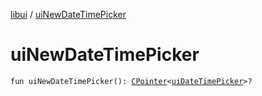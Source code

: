 [libui](index.md) / [uiNewDateTimePicker](./ui-new-date-time-picker.md)

# uiNewDateTimePicker

`fun uiNewDateTimePicker(): `[`CPointer`](../kotlinx.cinterop/-c-pointer/index.md)`<`[`uiDateTimePicker`](ui-date-time-picker.md)`>?`